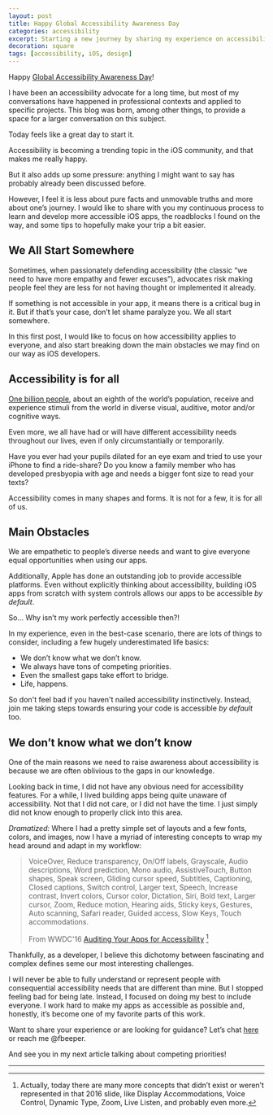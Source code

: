 ```yaml
---
layout: post
title: Happy Global Accessibility Awareness Day
categories: accessibility
excerpt: Starting a new journey by sharing my experience on accessibility.
decoration: square
tags: [accessibility, iOS, design]
---
```


Happy [Global Accessibility Awareness Day](https://globalaccessibilityawarenessday.org/)!

I have been an accessibility advocate for a long time, but most of my conversations have happened in professional contexts and applied to specific projects. This blog was born, among other things, to provide a space for a larger conversation on this subject. 

Today feels like a great day to start it.

Accessibility is becoming a trending topic in the iOS community, and that makes me really happy.

But it also adds up some pressure: anything I might want to say has probably already been discussed before. 

However, I feel it is less about pure facts and unmovable truths and more about one’s journey. I would like to share with you my continuous process to learn and develop more accessible iOS apps, the roadblocks I found on the way, and some tips to hopefully make your trip a bit easier.

## We All Start Somewhere

Sometimes, when passionately defending accessibility (the classic “we need to have more empathy and fewer excuses”), advocates risk making people feel they are less for not having thought or implemented it already. 

If something is not accessible in your app, it means there is a critical bug in it. But if that’s your case, don’t let shame paralyze you. We all start somewhere.

In this first post, I would like to focus on how accessibility applies to everyone, and also start breaking down the main obstacles we may find on our way as iOS developers.

## Accessibility is for all

[One billion people](https://globalaccessibilityawarenessday.org/), about an eighth of the world’s population, receive and experience stimuli from the world in diverse visual, auditive, motor and/or cognitive ways. 

Even more, we all have had or will have different accessibility needs throughout our lives, even if only circumstantially or temporarily. 

Have you ever had your pupils dilated for an eye exam and tried to use your iPhone to find a ride-share? Do you know a family member who has developed presbyopia with age and needs a bigger font size to read your texts? 

Accessibility comes in many shapes and forms. It is not for a few, it is for all of us.

## Main Obstacles

We are empathetic to people’s diverse needs and want to give everyone equal opportunities when using our apps.

Additionally, Apple has done an outstanding job to provide accessible platforms. Even without explicitly thinking about accessibility, building iOS apps from scratch with system controls allows our apps to be accessible *by default*.

So... Why isn’t my work perfectly accessible then?!

In my experience, even in the best-case scenario, there are lots of things to consider, including a few hugely underestimated life basics:

* We don’t know what we don’t know.
* We always have tons of competing priorities.
* Even the smallest gaps take effort to bridge.
* Life, happens.

So don't feel bad if you haven't nailed accessibility instinctively. Instead, join me taking steps towards ensuring your code is accessible *by default* too.

## We don’t know what we don’t know

One of the main reasons we need to raise awareness about accessibility is because we are often oblivious to the gaps in our knowledge.

Looking back in time, I did not have any obvious need for accessibility features. For a while, I lived building apps being quite unaware of accessibility. Not that I did not care, or I did not have the time. I just simply did not know enough to properly click into this area.

*Dramatized:* Where I had a pretty simple set of layouts and a few fonts, colors, and images, now I have a myriad of interesting concepts to wrap my head around and adapt in my workflow:

> VoiceOver, Reduce transparency, On/Off labels, Grayscale, Audio descriptions, Word prediction, Mono audio, AssistiveTouch, Button shapes, Speak screen, Gliding cursor speed, Subtitles, Captioning, Closed captions, Switch control, Larger text, Speech, Increase contrast, Invert colors, Cursor color, Dictation, Siri, Bold text, Larger cursor, Zoom, Reduce motion, Hearing aids, Sticky keys, Gestures, Auto scanning, Safari reader, Guided access, Slow Keys, Touch accommodations.
> 
> From WWDC'16 [Auditing Your Apps for Accessibility](https://developer.apple.com/videos/play/wwdc2016/407/) [^1]

Thankfully, as a developer, I believe this dichotomy between fascinating and complex defines seme our most interesting challenges.

I will never be able to fully understand or represent people with consequential accessibility needs that are different than mine. But I stopped feeling bad for being late. Instead, I focused on doing my best to include everyone. I work hard to make my apps as accessible as possible and, honestly, it’s become one of my favorite parts of this work.

Want to share your experience or are looking for guidance? Let’s chat [here](https://github.com/fbeeper/fbeeper.github.io/issues/4) or reach me @fbeeper.

And see you in my next article talking about competing priorities!

---


[^1]: Actually, today there are many more concepts that didn’t exist or weren’t represented in that 2016 slide, like Display Accommodations, Voice Control, Dynamic Type, Zoom, Live Listen, and probably even more.